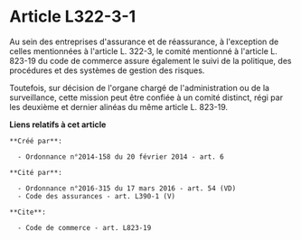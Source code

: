 # Article L322-3-1

Au sein des entreprises d'assurance et de réassurance, à l'exception de celles mentionnées à l'article L. 322-3, le comité
mentionné à l'article L. 823-19 du code de commerce assure également le suivi de la politique, des procédures et des systèmes
de gestion des risques. 

Toutefois, sur décision de l'organe chargé de l'administration ou de la surveillance, cette mission peut être confiée à un
comité distinct, régi par les deuxième et dernier alinéas du même article L. 823-19.

**Liens relatifs à cet article**

	**Créé par**:

	  - Ordonnance n°2014-158 du 20 février 2014 - art. 6

	**Cité par**:

	  - Ordonnance n°2016-315 du 17 mars 2016 - art. 54 (VD)
	  - Code des assurances - art. L390-1 (V)

	**Cite**:

	  - Code de commerce - art. L823-19
